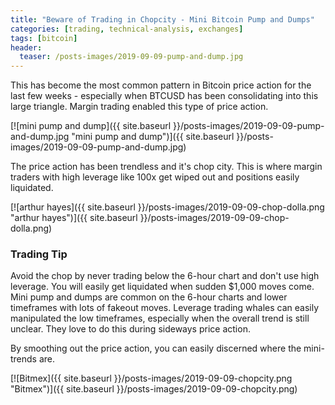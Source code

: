 ```yaml
---
title: "Beware of Trading in Chopcity - Mini Bitcoin Pump and Dumps"
categories: [trading, technical-analysis, exchanges]
tags: [bitcoin]
header:
  teaser: /posts-images/2019-09-09-pump-and-dump.jpg
---
```


This has become the most common pattern in Bitcoin price action for the last few weeks - especially when BTCUSD has been consolidating into this large
triangle. Margin trading enabled this type of price action.

[![mini pump and dump]({{ site.baseurl }}/posts-images/2019-09-09-pump-and-dump.jpg "mini pump and dump")]({{ site.baseurl }}/posts-images/2019-09-09-pump-and-dump.jpg)

The price action has been trendless and it's chop city. This is where margin traders with high leverage like 100x get wiped out and positions easily liquidated.

[![arthur hayes]({{ site.baseurl }}/posts-images/2019-09-09-chop-dolla.png "arthur hayes")]({{ site.baseurl }}/posts-images/2019-09-09-chop-dolla.png)

### Trading Tip

Avoid the chop by never trading below the 6-hour chart and don't use high leverage. You will easily get liquidated when sudden $1,000 moves come. Mini pump and
dumps are common on the 6-hour charts and lower timeframes with lots of fakeout moves. Leverage trading whales can easily manipulated the low timeframes, 
especially when the overall trend is still unclear. They love to do this during sideways price action.

By smoothing out the price action, you can easily discerned where the mini-trends are.

[![Bitmex]({{ site.baseurl }}/posts-images/2019-09-09-chopcity.png "Bitmex")]({{ site.baseurl }}/posts-images/2019-09-09-chopcity.png)